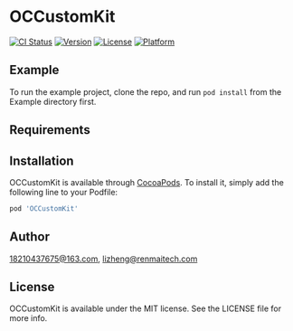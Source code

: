 # OCCustomKit

[![CI Status](https://img.shields.io/travis/18210437675@163.com/OCCustomKit.svg?style=flat)](https://travis-ci.org/18210437675@163.com/OCCustomKit)
[![Version](https://img.shields.io/cocoapods/v/OCCustomKit.svg?style=flat)](https://cocoapods.org/pods/OCCustomKit)
[![License](https://img.shields.io/cocoapods/l/OCCustomKit.svg?style=flat)](https://cocoapods.org/pods/OCCustomKit)
[![Platform](https://img.shields.io/cocoapods/p/OCCustomKit.svg?style=flat)](https://cocoapods.org/pods/OCCustomKit)

## Example

To run the example project, clone the repo, and run `pod install` from the Example directory first.

## Requirements

## Installation

OCCustomKit is available through [CocoaPods](https://cocoapods.org). To install
it, simply add the following line to your Podfile:

```ruby
pod 'OCCustomKit'
```

## Author

18210437675@163.com, lizheng@renmaitech.com

## License

OCCustomKit is available under the MIT license. See the LICENSE file for more info.
